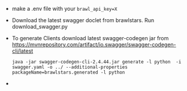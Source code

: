 - make a .env file with your `brawl_api_key=X`
- Download the latest swagger doclet from brawlstars. Run download_swagger.py

- To generate Clients
  download latest swagger-codegen jar
  from https://mvnrepository.com/artifact/io.swagger/swagger-codegen-cli/latest
  ```
  java -jar swagger-codegen-cli-2.4.44.jar generate -l python  -i swagger.yaml -o ../ --additional-properties packageName=brawlstars.generated -l python
- ```